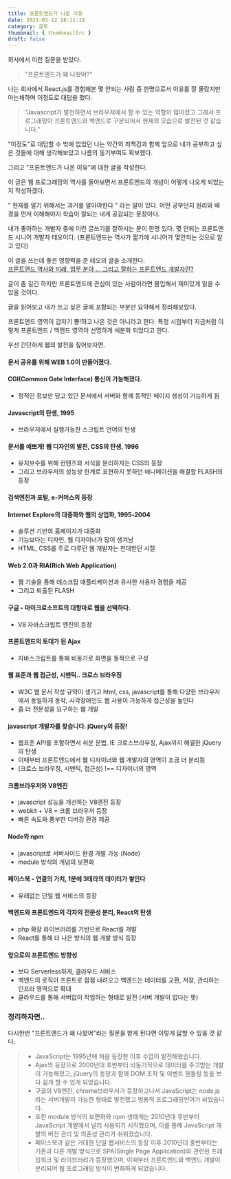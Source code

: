 ```yaml
---
title: 프론트엔드가 나온 이유
date: 2023-03-12 18:11:18
category: 글또
thumbnail: { thumbnailSrc }
draft: false
---
```


회사에서 이런 질문을 받았다.

> "프론트엔드가 왜 나왔어?"

나는 회사에서 React.js를 경험해본 몇 안되는 사람 중 한명으로서 이유를 잘 몰랐지만 아는체하며 이정도로 대답을 했다.

> "Javascript가 발전하면서 브라우저에서 할 수 있는 역할이 많아졌고 그래서 프로그래밍이
> 프론트엔드와 백엔드로 구분되어서 현재의 모습으로 발전된 것 같습니다."

"이정도"로 대답할 수 밖에 없었던 나는 약간의 죄책감과 함께 앞으로 내가 공부하고 싶은 것들에 대해 생각해보았고 나름의 동기부여도 확보했다.

그리고 "프론트엔드가 나온 이유"에 대한 글을 작성한다.

이 글은 웹 프로그래밍의 역사를 돌아보면서 프론트엔드의 개념이 어떻게 나오게 되었는지 작성하겠다.

" 현재를 알기 위해서는 과거를 알아야한다 " 라는 말이 있다.
어떤 공부던지 원리와 배경을 먼저 이해해야지 학습이 잘되는 내게 공감되는 문장이다.

내가 좋아하는 개발자 중에 이런 글쓰기를 잘하시는 분이 한명 있다.
몇 안되는 프론트엔드 시니어 개발자 테오이다. (프론트엔드는 역사가 짧기에 시니어가 몇안되는 것으로 알고 있다)

이 글을 쓰는데 좋은 영향력을 준 테오의 글을 소개한다.  
[프론트엔드 역사와 미래, 업무 분야 ... 그리고 잘하는 프론트엔드 개발자란?](https://velog.io/@teo/frontend)

글이 좀 길긴 하지만
프론트엔드에 관심이 있는 사람이라면 몰입해서 재미있게 읽을 수 있을 것이다.

글을 읽어보고 내가 쓰고 싶은 글에 포함되는 부분만 요약해서 정리해보았다.

프론트엔드 영역이 갑자기 뿅!하고 나온 것은 아니라고 한다.
특정 시점부터 지금처럼 이렇게 프론트엔드 / 백엔드 영역이 선명하게 세분화 되었다고 한다.

우선 간단하게 웹의 발전을 짚어보자면.

#### 문서 공유를 위해 WEB 1.0이 만들어졌다.

#### CGI(Common Gate Interface) 통신이 가능해졌다.

- 정적인 정보만 담고 있던 문서에서 서버와 함께 동적인 페이지 생성이 가능하게 됨

#### Javascript의 탄생, 1995

- 브라우저에서 실행가능한 스크립트 언어의 탄생

#### 문서를 예쁘게! 웹 디자인의 발전, CSS의 탄생, 1996

- 유지보수를 위해 컨텐츠와 서식을 분리하자는 CSS의 등장
- 그리고 브라우저의 성능상 한계로 표현하지 못하던 애니메이션을 해결할 FLASH의 등장

#### 검색엔진과 포털, e-커머스의 등장

#### Internet Explore의 대중화와 웹의 상업화, 1995-2004

- 솔루션 기반의 홈페이지가 대중화
- 기능보다는 디자인, 웹 디자이너가 많이 생겨남
- HTML, CSS를 주로 다루던 웹 개발자는 천대받던 시절

#### Web 2.0과 RIA(Rich Web Application)

- 웹 기술을 통해 데스크탑 애플리케이션과 유사한 사용자 경험을 제공
- 그리고 퇴출된 FLASH

#### 구글 - 마이크로소프트의 대항마로 웹을 선택하다.

- V8 자바스크립트 엔진의 등장

#### 프론트엔드의 토대가 된 Ajax

- 자바스크립트를 통해 비동기로 화면을 동적으로 구성

#### 웹 표준과 웹 접근성, 시맨틱.. 크로스 브라우징

- W3C 웹 문서 작성 규약이 생기고 html, css, javascript를 통해 다양한 브라우저에서 동일하게 동작, 시각장애인도 웹 사용이 가능하게 접근성을 높인다
- 좀 더 전문성을 요구하는 웹 개발

#### javascript 개발자를 찾습니다. jQuery의 등장!

- 웹표준 API를 포함하면서 쉬운 문법, IE 크로스브라우징, Ajax까지 해결한 jQuery의 탄생
- 이때부터 프론트엔드에서 웹 디자이너와 웹 개발자의 영역이 조금 더 분리됨
- (크로스 브라우징, 시멘틱, 접근성) !== 디자이너의 영역

#### 크롬브라우저와 V8엔진

- javascript 성능을 개선하는 V8엔진 등장
- webkit + V8 = 크롬 브라우저 등장
- 빠른 속도와 풍부한 디버깅 환경 제공

#### Node와 npm

- javascript로 서버사이드 환경 개발 가능 (Node)
- module 방식의 개념의 보편화

#### 페이스북 - 연결의 가치, 1분에 3테라의 데이터가 쌓인다

- 유래없는 단일 웹 서비스의 등장

#### 백엔드와 프론트엔드의 각자의 전문성 분리, React의 탄생

- php 확장 라이브러리를 기반으로 React를 개발
- React를 통해 더 나은 방식의 웹 개발 방식 등장

#### 앞으로의 프론트엔드 방향성

- 보다 Serverless하게, 클라우드 서비스
- 백엔드의 로직이 프론트로 점점 내려오고 백엔드는 데이터를 교환, 저장, 관리하는 인프라 영역으로 확대
- 클라우드를 통해 서버없이 작업하는 형태로 발전 (서버 개발이 없다는 뜻)

### 정리하자면..

다시한번 "프론트엔드가 왜 나왔어"라는 질문을 받게 된다면 이렇게 답할 수 있을 것 같다.

> - JavaScript는 1995년에 처음 등장한 이후 수없이 발전해왔습니다.
> - Ajax의 등장으로 2000년대 후반부터 비동기적으로 데이터를 주고받는 개발이 가능해졌고, jQuery의 등장과 함께 DOM 조작 및 이벤트 핸들링 등을 보다 쉽게 할 수 있게 되었습니다.
> - 구글의 V8엔진, chrome브라우저가 등장하고나서 JavaScript는 node.js라는 서버개발이 가능한 형태로 발전했고 범용적 프로그래밍언어가 되었습니다.
> - 또한 module 방식의 보편화와 npm 생태계는 2010년대 후반부터 JavaScript 개발에서 널리 사용되기 시작했으며, 이를 통해 JavaScript 개발의 버전 관리 및 의존성 관리가 쉬워졌습니다.
> - 페이스북과 같은 거대한 단일 웹서비스의 등장 이후 2010년대 중반부터는 기존과 다른 개발 방식으로 SPA(Single Page Application)와 관련된 프레임워크 및 라이브러리가 등장했으며, 이때부터 프론트엔드와 백엔드 개발이 분리되어 웹 프로그래밍 방식이 변화하게 되었습니다.

